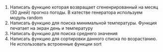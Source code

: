 1. Написать функцию которая возвращает сгененрированный на месяц (30 дней) прогноз погоды. В катестве генератора используем модуль random
2. Написать функцию для поиска минимальной температуры. Функция печатает на экран день и температуру
3. Написать функцию для поиска среднего значения
4. Написать функцию для сортировки данного списка по возрастанию. Не использовать вcтроенные  функции sort
